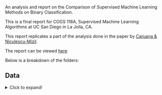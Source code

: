 An analysis and report on the Comparison of Supervised Machine Learning Methods on Binary Classification.

This is a final report for COGS 118A, Supervised Machine Learning Algorithms at UC San Diego in La Jolla, CA.

This report replicates a part of the analysis done in the paper by [Caruana & Niculescu-Mizil](https://www.cs.cornell.edu/~caruana/ctp/ct.papers/caruana.icml06.pdf).

The report can be viewed [here](https://github.com/enochli5907/Supervised-ML-Algorithm-Comparison/blob/master/Final%20Report.pdf)

Below is a breakdown of the folders:

## Data
<details>
  <summary>Click to expand!</summary>
  
    * Original Data:           - contains the original data files used in this analysis
    * Data Cleaning.ipynb:     - jupyter notebook used for cleaning
    * adult_clean.csv:         - the clean adult data set, dropped NaN values and converted to binary values
    * cover_clean.csv:         - the clean cover data set, converted to binary values
    * letter_p1.csv:           - the letter_p1 cover data set, converted to binary values - "O" is considered positive and rest is negative
    * letter_p2.csv:           - the letter_p2 cover data set, converted to binary values - "A-M" is considered positive and rest is negative
</details>
